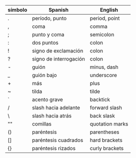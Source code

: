 | símbolo |   Spanish                 |   English |
|   ---   |   ---                     |   --- |
|    .    |   período, punto          |   period, point |
|    ,    |   coma                    |   comma |
|    ;    |   punto y coma            |   semicolon |
|    :    |   dos puntos 	            |   colon |
|    !    |   signo de exclamación    |   colon |
|    ?    |   signo de interrogación  |   colon |
|    -    |   guión                   |   minus, dash |
|    _    |   guión bajo              |   underscore |
|    +    |   más                     |   plus |
|    ~    |   tilda                   |   tilde |
|    `    |   acento grave            |   backtick |
|    /    |   slash hacia adelante    |   forward slash |
|    \    |   slash hacia atrás       |   back slask |
|    ""   |   comillas                |   quotation marks |
|    ()   |   paréntesis              |   parentheses |
|    []   |   paréntesis cuadrados    |   hard brackets |
|    {}   |   paréntesis rizados      |   curly brackets |
